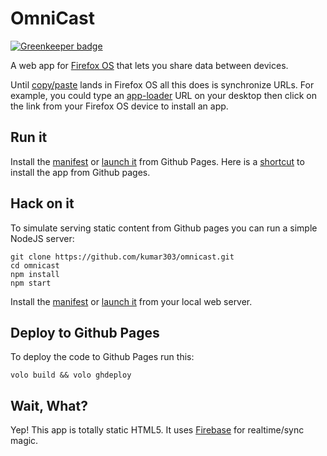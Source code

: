 # OmniCast

[![Greenkeeper badge](https://badges.greenkeeper.io/kumar303/omnicast.svg)](https://greenkeeper.io/)

A web app for [Firefox OS](https://developer.mozilla.org/en-US/docs/Mozilla/Firefox_OS)
that lets you share data between devices.

Until [copy/paste](https://github.com/mozilla-b2g/gaia/issues/2844)
lands in Firefox OS all this does is synchronize URLs.
For example, you could type an [app-loader](http://app-loader.appspot.com/)
URL on your desktop then click on
the link from your Firefox OS device to install an app.

## Run it

Install the [manifest](http://kumar303.github.com/omnicast/manifest.webapp)
or [launch it](http://kumar303.github.com/omnicast/)
from Github Pages.
Here is a [shortcut](http://app-loader.appspot.com/44338)
to install the app from Github pages.

## Hack on it

To simulate serving static content from Github pages
you can run a simple NodeJS server:

    git clone https://github.com/kumar303/omnicast.git
    cd omnicast
    npm install
    npm start

Install the [manifest](http://0.0.0.0:3000/omnicast/manifest.webapp)
or [launch it](http://0.0.0.0:3000/omnicast/) from your local web server.

## Deploy to Github Pages

To deploy the code to Github Pages run this:

    volo build && volo ghdeploy

## Wait, What?

Yep! This app is totally static HTML5. It uses
[Firebase](https://www.firebase.com/) for realtime/sync magic.
